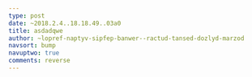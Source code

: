 ```yaml
---
type: post
date: ~2018.2.4..18.18.49..03a0
title: asdadqwe
author: ~lopref-naptyv-sipfep-banwer--ractud-tansed-dozlyd-marzod
navsort: bump
navuptwo: true
comments: reverse
---
```


